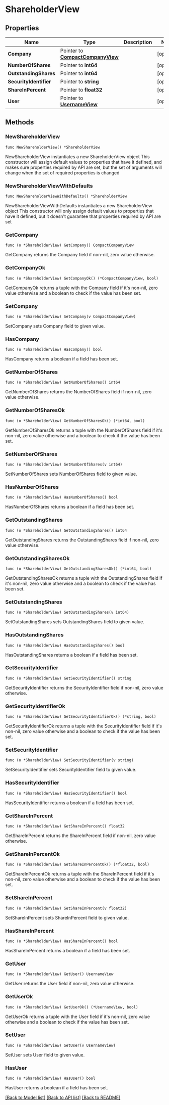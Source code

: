 # ShareholderView

## Properties

Name | Type | Description | Notes
------------ | ------------- | ------------- | -------------
**Company** | Pointer to [**CompactCompanyView**](CompactCompanyView.md) |  | [optional] 
**NumberOfShares** | Pointer to **int64** |  | [optional] 
**OutstandingShares** | Pointer to **int64** |  | [optional] 
**SecurityIdentifier** | Pointer to **string** |  | [optional] 
**ShareInPercent** | Pointer to **float32** |  | [optional] 
**User** | Pointer to [**UsernameView**](UsernameView.md) |  | [optional] 

## Methods

### NewShareholderView

`func NewShareholderView() *ShareholderView`

NewShareholderView instantiates a new ShareholderView object
This constructor will assign default values to properties that have it defined,
and makes sure properties required by API are set, but the set of arguments
will change when the set of required properties is changed

### NewShareholderViewWithDefaults

`func NewShareholderViewWithDefaults() *ShareholderView`

NewShareholderViewWithDefaults instantiates a new ShareholderView object
This constructor will only assign default values to properties that have it defined,
but it doesn't guarantee that properties required by API are set

### GetCompany

`func (o *ShareholderView) GetCompany() CompactCompanyView`

GetCompany returns the Company field if non-nil, zero value otherwise.

### GetCompanyOk

`func (o *ShareholderView) GetCompanyOk() (*CompactCompanyView, bool)`

GetCompanyOk returns a tuple with the Company field if it's non-nil, zero value otherwise
and a boolean to check if the value has been set.

### SetCompany

`func (o *ShareholderView) SetCompany(v CompactCompanyView)`

SetCompany sets Company field to given value.

### HasCompany

`func (o *ShareholderView) HasCompany() bool`

HasCompany returns a boolean if a field has been set.

### GetNumberOfShares

`func (o *ShareholderView) GetNumberOfShares() int64`

GetNumberOfShares returns the NumberOfShares field if non-nil, zero value otherwise.

### GetNumberOfSharesOk

`func (o *ShareholderView) GetNumberOfSharesOk() (*int64, bool)`

GetNumberOfSharesOk returns a tuple with the NumberOfShares field if it's non-nil, zero value otherwise
and a boolean to check if the value has been set.

### SetNumberOfShares

`func (o *ShareholderView) SetNumberOfShares(v int64)`

SetNumberOfShares sets NumberOfShares field to given value.

### HasNumberOfShares

`func (o *ShareholderView) HasNumberOfShares() bool`

HasNumberOfShares returns a boolean if a field has been set.

### GetOutstandingShares

`func (o *ShareholderView) GetOutstandingShares() int64`

GetOutstandingShares returns the OutstandingShares field if non-nil, zero value otherwise.

### GetOutstandingSharesOk

`func (o *ShareholderView) GetOutstandingSharesOk() (*int64, bool)`

GetOutstandingSharesOk returns a tuple with the OutstandingShares field if it's non-nil, zero value otherwise
and a boolean to check if the value has been set.

### SetOutstandingShares

`func (o *ShareholderView) SetOutstandingShares(v int64)`

SetOutstandingShares sets OutstandingShares field to given value.

### HasOutstandingShares

`func (o *ShareholderView) HasOutstandingShares() bool`

HasOutstandingShares returns a boolean if a field has been set.

### GetSecurityIdentifier

`func (o *ShareholderView) GetSecurityIdentifier() string`

GetSecurityIdentifier returns the SecurityIdentifier field if non-nil, zero value otherwise.

### GetSecurityIdentifierOk

`func (o *ShareholderView) GetSecurityIdentifierOk() (*string, bool)`

GetSecurityIdentifierOk returns a tuple with the SecurityIdentifier field if it's non-nil, zero value otherwise
and a boolean to check if the value has been set.

### SetSecurityIdentifier

`func (o *ShareholderView) SetSecurityIdentifier(v string)`

SetSecurityIdentifier sets SecurityIdentifier field to given value.

### HasSecurityIdentifier

`func (o *ShareholderView) HasSecurityIdentifier() bool`

HasSecurityIdentifier returns a boolean if a field has been set.

### GetShareInPercent

`func (o *ShareholderView) GetShareInPercent() float32`

GetShareInPercent returns the ShareInPercent field if non-nil, zero value otherwise.

### GetShareInPercentOk

`func (o *ShareholderView) GetShareInPercentOk() (*float32, bool)`

GetShareInPercentOk returns a tuple with the ShareInPercent field if it's non-nil, zero value otherwise
and a boolean to check if the value has been set.

### SetShareInPercent

`func (o *ShareholderView) SetShareInPercent(v float32)`

SetShareInPercent sets ShareInPercent field to given value.

### HasShareInPercent

`func (o *ShareholderView) HasShareInPercent() bool`

HasShareInPercent returns a boolean if a field has been set.

### GetUser

`func (o *ShareholderView) GetUser() UsernameView`

GetUser returns the User field if non-nil, zero value otherwise.

### GetUserOk

`func (o *ShareholderView) GetUserOk() (*UsernameView, bool)`

GetUserOk returns a tuple with the User field if it's non-nil, zero value otherwise
and a boolean to check if the value has been set.

### SetUser

`func (o *ShareholderView) SetUser(v UsernameView)`

SetUser sets User field to given value.

### HasUser

`func (o *ShareholderView) HasUser() bool`

HasUser returns a boolean if a field has been set.


[[Back to Model list]](../README.md#documentation-for-models) [[Back to API list]](../README.md#documentation-for-api-endpoints) [[Back to README]](../README.md)



